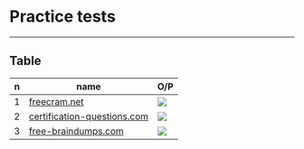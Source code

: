 # Practice tests

---

## Table
|n|name|O/P|
|-|----|---|
|1|[freecram.net](https://www.freecram.net/exam/TA-002-P-hashicorp-certified-terraform-associate-e11859.html)|[<img src="https://i.imgur.com/fBsCkMv.png">](https://i.imgur.com/fBsCkMv.png)|
|2|[certification-questions.com](https://www.certification-questions.com/hashicorp-exam/terraform-associate-dumps.html)|[<img src="https://i.imgur.com/HXQcH3l.png">](https://i.imgur.com/HXQcH3l.png)|
|3|[free-braindumps.com](https://free-braindumps.com/hashicorp/free-hashicorp-certified-terraform-associate-braindumps.html)|[<img src="https://i.imgur.com/jwXFtAC.png">](https://i.imgur.com/jwXFtAC.png)|
